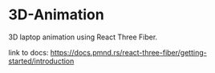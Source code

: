 # 3D-Animation
3D laptop animation using React Three Fiber.

link to docs: https://docs.pmnd.rs/react-three-fiber/getting-started/introduction
